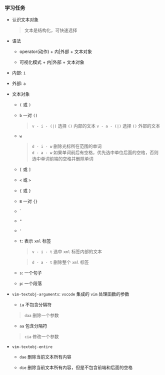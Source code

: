 ### 学习任务

- 认识文本对象

  > 文本是结构化，可快速选择

- 语法

    - operator(动作) + 内|外部 + 文本对象

    - 可视化模式 + 内|外部 + 文本对象

- 内部: `i`

- 外部: `a`

- 文本对象

    - `(` 或 `)` 
    
    - `b` 一对 `()`
      
      > `v - i - (|)` 选择 `()` 内部的文本
        `v - a - (|)` 选择 `()` 外部的文本

    - `w` 

      > `d - i - w` 删除光标所在范围的单词  
        `d - a - w` 如果单词前后有空格，优先选中单位后面的空格，否则选中单词前端的空格并删除单词

    - `[` 或 `]`

    - `<` 或 `>`

    - `{` 或 `}` 
    
    - `B` 一对 `{}`

    - `

    - `"`

    - `'`
    - `t`: 表示 `xml` 标签

      > `v - i - t` 选中 `xml` 标签内部的文本

      > `d - a - t` 删除整个 `xml` 标签

    - `s`: 一个句子

    - `p`: 一个段落

- `vim-textobj-arguments`: `vscode` 集成的 `vim` 处理函数的参数
  
    - `ia` 不包含分隔符

    > `daa` 删除一个参数
  
    - `aa` 包含分隔符

    > `cia` 修改一个参数


- `vim-textobj-entire`

  - `dae` 删除当前文本所有内容

  - `die` 删除当前文本所有内容，但是不包含前端和后面的空格